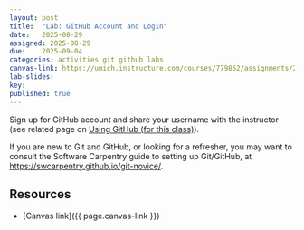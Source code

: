 ```yaml
---
layout: post
title:  "Lab: GitHub Account and Login"
date:   2025-08-29
assigned: 2025-08-29
due:    2025-09-04
categories: activities git github labs
canvas-link: https://umich.instructure.com/courses/779862/assignments/2877249
lab-slides: 
key:    
published: true
---
```


Sign up for GitHub account and share your username with the instructor (see related page on [Using GitHub (for this class)](https://umich.instructure.com/courses/779862/pages/using-github-for-this-class)).

If you are new to Git and GitHub, or looking for a refresher, you may want to consult the Software Carpentry guide to setting up Git/GitHub, at <https://swcarpentry.github.io/git-novice/>.

## Resources

* [Canvas link]({{ page.canvas-link }})
